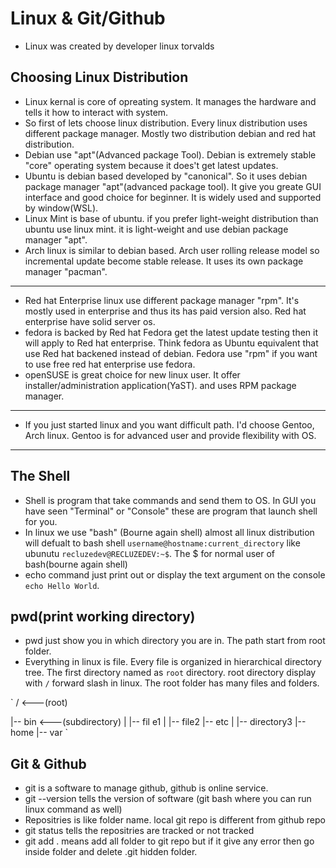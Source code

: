 # Linux & Git/Github

- Linux was created by developer linux torvalds

## Choosing Linux Distribution

- Linux kernal is core of opreating system. It manages the hardware and tells it how to interact with system.
- So first of lets choose linux distribution. Every linux distribution uses different package manager. Mostly two distribution debian and red hat distribution.
- Debian use "apt"(Advanced package Tool). Debian is extremely stable "core" operating system because it does't get latest updates.
- Ubuntu is debian based developed by "canonical". So it uses debian package manager "apt"(advanced package tool). It give you greate GUI interface and good choice for beginner. It is widely used and supported by window(WSL).
- Linux Mint is base of ubuntu. if you prefer light-weight distribution than ubuntu use linux mint. it is light-weight and use debian package manager "apt".
- Arch linux is similar to debian based. Arch user rolling release model so incremental update become stable release. It uses its own package manager "pacman".

---------------

- Red hat Enterprise linux use different package manager "rpm". It's mostly used in enterprise and thus its has paid version also. Red hat enterprise have solid server os.
- fedora is backed by Red hat Fedora get the latest update testing then it will apply to Red hat enterprise. Think fedora as Ubuntu equivalent that use Red hat backened instead of debian. Fedora use "rpm" if you want to use free red hat enterprise use fedora.
- openSUSE is great choice for new linux user. It offer installer/administration application(YaST). and uses RPM package manager.

---------------

- If you just started linux and you want difficult path. I'd choose Gentoo, Arch linux. Gentoo is for advanced user and provide flexibility with OS.

---------------

## The Shell

- Shell is program that take commands and send them to OS. In GUI you have seen "Terminal" or "Console" these are program that launch shell for you.
- In linux we use "bash" (Bourne again shell) almost all linux distribution will defualt to bash shell `username@hostname:current_directory` like ubunutu     `recluzedev@RECLUZEDEV:~$`. The $ for normal user of bash(bourne again shell)
- echo command just print out or display the text argument on the console `echo Hello World`.

## pwd(print working directory)

- pwd just show you in which directory you are in. The path start from root folder.
- Everything in linux is file. Every file is organized in hierarchical directory tree. The first directory named as `root` directory. root directory display with `/` forward slash in linux. The root folder has many files and folders.

`
/               <---(root)

|-- bin         <---(subdirectory)
|   |-- fil e1
|   |-- file2
|-- etc
|   |-- directory3
|-- home
|-- var
`















## Git & Github

- git is a software to manage github, github is online service.
- git --version tells the version of software (git bash where you can run linux command as well)
- Repositries is like folder name. local git repo is different from github repo
- git status tells the repositries are tracked or not tracked
- git add . means add all folder to git repo but if it give any error then go inside folder and delete .git hidden folder.
